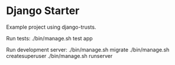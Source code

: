 Django Starter
==============

Example project using django-trusts.

Run tests:
./bin/manage.sh test app

Run development server:
./bin/manage.sh migrate
./bin/manage.sh createsuperuser
./bin/manage.sh runserver

